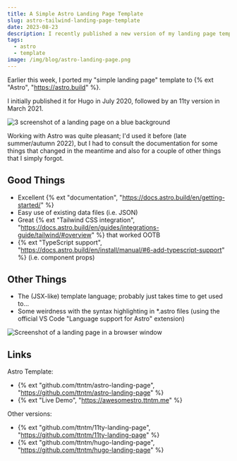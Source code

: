 ```yaml
---
title: A Simple Astro Landing Page Template
slug: astro-tailwind-landing-page-template
date: 2023-08-23
description: I recently published a new version of my landing page template built with Astro and Tailwind CSS.
tags:
  - astro
  - template
image: /img/blog/astro-landing-page.png
---
```


Earlier this week, I ported my "simple landing page" template to {% ext "Astro", "https://astro.build" %}.

I initially published it for Hugo in July 2020, followed by an 11ty version in March 2021.

<img src="/img/blog/astro-landing-page.png" class="img-fluid img-center" alt="3 screenshot of a landing page on a blue background">

Working with Astro was quite pleasant; I'd used it before (late summer/autumn 2022), but I had to consult the documentation for some things that changed in the meantime and also for a couple of other things that I simply forgot.

## Good Things

- Excellent {% ext "documentation", "https://docs.astro.build/en/getting-started/" %}
- Easy use of existing data files (i.e. JSON)
- Great {% ext "Tailwind CSS integration", "https://docs.astro.build/en/guides/integrations-guide/tailwind/#overview" %} that worked OOTB
- {% ext "TypeScript support", "https://docs.astro.build/en/install/manual/#6-add-typescript-support" %} (i.e. component props)

## Other Things

- The (JSX-like) template language; probably just takes time to get used to…
- Some weirdness with the syntax highlighting in *.astro files (using the official VS Code "Language support for Astro" extension)

<img src="/img/blog/astro-landing-page-browser.jpg" class="img-fluid img-center" alt="Screenshot of a landing page in a browser window">

## Links

Astro Template:

- {% ext "github.com/ttntm/astro-landing-page", "https://github.com/ttntm/astro-landing-page" %}
- {% ext "Live Demo", "https://awesomestro.ttntm.me" %}

Other versions:

- {% ext "github.com/ttntm/11ty-landing-page", "https://github.com/ttntm/11ty-landing-page" %}
- {% ext "github.com/ttntm/hugo-landing-page", "https://github.com/ttntm/hugo-landing-page" %}
